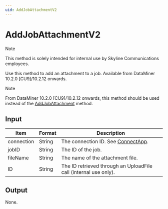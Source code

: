 ```yaml
---
uid: AddJobAttachmentV2 
---
```


# AddJobAttachmentV2

> [!NOTE]
> This method is solely intended for internal use by Skyline Communications employees.

Use this method to add an attachment to a job. Available from DataMiner 10.2.0 [CU9]/10.2.12 onwards.

> [!NOTE]
> From DataMiner 10.2.0 [CU9]/10.2.12 onwards, this method should be used instead of the [AddJobAttachment](xref:AddJobAttachment) method.

## Input

| Item       | Format | Description                                          |
|------------|--------|------------------------------------------------------|
| connection | String | The connection ID. See [ConnectApp](xref:ConnectApp). |
| jobID      | String | The ID of the job.                                   |
| fileName   | String | The name of the attachment file.                     |
| ID         | String | The ID retrieved through an UploadFile call (internal use only). |

## Output

None.
